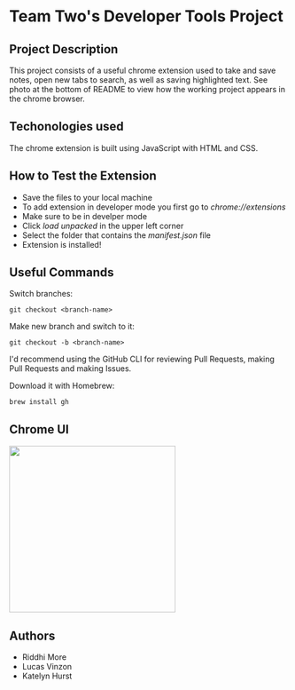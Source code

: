 # Team Two's Developer Tools Project

## Project Description
This project consists of a useful chrome extension used to take and save notes, open new tabs to search, as well as saving highlighted text.
See photo at the bottom of README to view how the working project appears in the chrome browser.

## Techonologies used
The chrome extension is built using JavaScript with HTML and CSS.

## How to Test the Extension
- Save the files to your local machine
- To add extension in developer mode you first go to *chrome://extensions*
- Make sure to be in develper mode
- Click *load unpacked* in the upper left corner
- Select the folder that contains the *manifest.json* file
- Extension is installed!

## Useful Commands


Switch branches:
```
git checkout <branch-name>
```

Make new branch and switch to it:
```
git checkout -b <branch-name>
```

I'd recommend using the GitHub CLI for reviewing Pull Requests, making Pull Requests and making Issues.

Download it with Homebrew:
```
brew install gh
```

## Chrome UI
<img src ="extension730.png" width= "300"/>


## Authors
- Riddhi More
- Lucas Vinzon
- Katelyn Hurst

